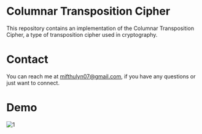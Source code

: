 # Columnar Transposition Cipher #
This repository contains an implementation of the Columnar Transposition Cipher, a type of transposition cipher used in cryptography.

# Contact #
You can reach me at mifthulyn07@gmail.com, if you have any questions or just want to connect.

# Demo #
![1](https://github.com/mifthulyn07/columnar-transposition-cipher/assets/84966642/6b6e4dce-9014-4929-93ad-28f8ebb69b08)
